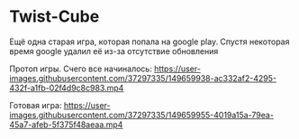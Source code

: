 # Twist-Cube
Ещё одна старая игра, которая попала на google play. Спустя некоторая время google удалил её из-за отсутствие обновления

Протоп игры. Счего все начиналось:
https://user-images.githubusercontent.com/37297335/149659938-ac332af2-4295-432f-a1fb-02f4d9c8c983.mp4

Готовая игра:
https://user-images.githubusercontent.com/37297335/149659955-4019a15a-79ea-45a7-afeb-5f375f48aeaa.mp4

